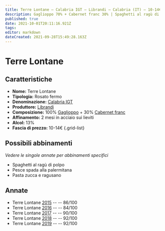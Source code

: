 ```yaml
---
title: Terre Lontane – Calabria IGT – Librandi – Calabria (IT) – 10-14€ – 2★-5★
description: Gaglioppo 70% + Cabernet franc 30% | Spaghetti al ragù di polpo – Pesce spada alla palermitana – Pasta zucca e ragusano
published: true
date: 2021-10-01T20:11:16.921Z
tags: 
editor: markdown
dateCreated: 2021-09-28T15:49:28.163Z
---
```


 # Terre Lontane

## Caratteristiche
- **Nome:** Terre Lontane
- **Tipologia:** Rosato fermo
- **Denominazione:** [Calabria IGT](/denominazioni/Italia/Calabria/IGT/Calabria) 
- **Produttore:** [Librandi](/produttori/Italia/Calabria/Librandi)
- **Composizione:** 100% [Gaglioppo](/vitigni/Italia/gaglioppo) + 30% [Cabernet franc](/vitigni/Francia/cabernet-franc)
- **Affinamento:** 2 mesi in acciaio sui lieviti
- **Alcol:** 13%
- **Fascia di prezzo:** 10-14€
{.grid-list}



## Possibili abbinamenti
*Vedere le singole annate per abbinamenti specifici*

- Spaghetti al ragù di polpo
- Pesce spada alla palermitana
- Pasta zucca e ragusano

## Annate

- Terre Lontane [2015](vini/Italia/Calabria/Librandi/Terre-Lontane/2015) -- <span class="star-3"></span> -- 86/100
- Terre Lontane [2016](vini/Italia/Calabria/Librandi/Terre-Lontane/2016) -- <span class="star-2"></span> -- 84/100
- Terre Lontane [2017](vini/Italia/Calabria/Librandi/Terre-Lontane/2017) -- <span class="star-4"></span> -- 90/100
- Terre Lontane [2018](vini/Italia/Calabria/Librandi/Terre-Lontane/2018) -- <span class="star-5"></span> -- 92/100
- Terre Lontane [2019](vini/Italia/Calabria/Librandi/Terre-Lontane/2019) -- <span class="star-5"></span> -- 92/100